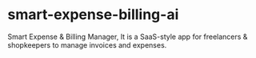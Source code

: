 # smart-expense-billing-ai
Smart Expense &amp; Billing Manager, It is a SaaS-style app for freelancers &amp; shopkeepers to manage invoices and expenses.

